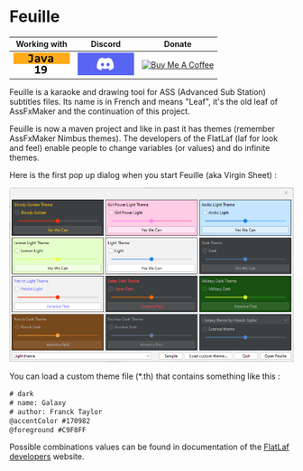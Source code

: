 # Feuille

| Working with | Discord | Donate |
| ------------ | ------- | --------------- |
| ![Java 19](https://github.com/TW2/logonator/blob/main/status/github-status-19.png) | <a href="https://discord.gg/ssU9SKg">![Discord](https://github.com/TW2/logonator/blob/main/logos/discord-100x40.png)</a> | <a href="https://www.buymeacoffee.com/yves.ludosky" target="_blank"><img src="https://cdn.buymeacoffee.com/buttons/v2/default-yellow.png" alt="Buy Me A Coffee" style="height: 60px !important;width: 217px !important;" ></a> |

Feuille is a karaoke and drawing tool for ASS (Advanced Sub Station) subtitles files. Its name is in French and means "Leaf", it's the old leaf of AssFxMaker and the continuation of this project.

Feuille is now a maven project and  like in past it has themes (remember AssFxMaker Nimbus themes). The developers of the FlatLaf (laf for look and feel) enable people to change variables (or values) and do infinite themes.

Here is the first pop up dialog when you start Feuille (aka Virgin Sheet) :

![Feuille themes dialog](https://github.com/TW2/Feuille/blob/master/screenshots/Capture%20d%E2%80%99%C3%A9cran%202023-03-28%20231812.png)

You can load a custom theme file (*.th) that contains something like this :

```
# dark
# name: Galaxy
# author: Franck Taylor
@accentColor #170982
@foreground #C9F8FF
```

Possible combinations values can be found in documentation of the [FlatLaf developers](https://www.formdev.com/flatlaf/) website.
